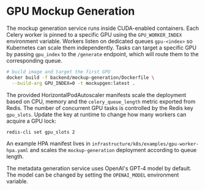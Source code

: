# GPU Mockup Generation

The mockup generation service runs inside CUDA-enabled containers. Each
Celery worker is pinned to a specific GPU using the `GPU_WORKER_INDEX`
environment variable. Workers listen on dedicated queues `gpu-<index>`
so Kubernetes can scale them independently. Tasks can target a specific
GPU by passing `gpu_index` to the `/generate` endpoint, which will
route them to the corresponding queue.

```bash
# build image and target the first GPU
docker build -f backend/mockup-generation/Dockerfile \
  --build-arg GPU_INDEX=0 -t mockupgen:latest .
```

The provided HorizontalPodAutoscaler manifests scale the deployment
based on CPU, memory and the `celery_queue_length` metric exported from Redis.
The number of
concurrent GPU tasks is controlled by the Redis key `gpu_slots`. Update the
key at runtime to change how many workers can acquire a GPU lock:

```bash
redis-cli set gpu_slots 2
```

An example HPA manifest lives in `infrastructure/k8s/examples/gpu-worker-hpa.yaml`
and scales the `mockup-generation` deployment according to queue length.

The metadata generation service uses OpenAI's GPT‑4 model by default. The
model can be changed by setting the `OPENAI_MODEL` environment variable.
